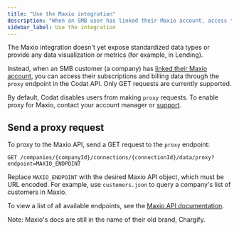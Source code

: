 ```yaml
---
title: "Use the Maxio integration"
description: "When an SMB user has linked their Maxio account, access their subscriptions and billing data by making proxy requests to the Maxio API"
sidebar_label: Use the integration
---
```


The Maxio integration doesn't yet expose standardized data types or provide any data visualization or metrics (for example, in Lending).

Instead, when an SMB customer (a company) has [linked their Maxio account](/integrations/commerce/chargify/commerce-chargify-setup), you can access their subscriptions and billing data through the `proxy` endpoint in the Codat API. Only GET requests are currently supported.

By default, Codat disables users from making `proxy` requests. To enable proxy for Maxio, contact your account manager or [support](mailto:support@codat.io).

## Send a proxy request

To proxy to the Maxio API, send a GET request to the `proxy` endpoint:

```
GET /companies/{companyId}/connections/{connectionId}/data/proxy?endpoint=MAXIO_ENDPOINT
```

Replace `MAXIO_ENDPOINT` with the desired Maxio API object, which must be URL encoded. For example, use `customers.json` to query a company's list of customers in Maxio.

To view a list of all available endpoints, see the <a className="external" href="https://developers.chargify.com/docs/api-docs/YXBpOjE0MTA4MjYx-chargify-api" target="_blank">Maxio API documentation</a>.

Note: Maxio's docs are still in the name of their old brand, Chargify.
